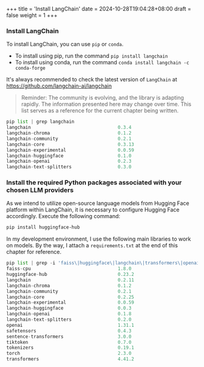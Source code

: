 +++
title = 'Install LangChain'
date = 2024-10-28T19:04:28+08:00
draft = false
weight = 1
+++

### Install LangChain

To install LangChain, you can use `pip` or `conda`.

- To install using pip, run the command
`pip install langchain`
- To install using conda, run the command
`conda install langchain -c conda-forge`

It's always recommended to check the latest version of `LangChain` at https://github.com/langchain-ai/langchain

> Reminder: The community is evolving, and the library is adapting rapidly. The information presented here may change over time. This list serves as a reference for the current chapter being written.

```py
pip list | grep langchain
langchain                                0.3.4
langchain-chroma                         0.1.2
langchain-community                      0.2.1
langchain-core                           0.3.13
langchain-experimental                   0.0.59
langchain-huggingface                    0.1.0
langchain-openai                         0.2.3
langchain-text-splitters                 0.3.0
```

### Install the required Python packages associated with your chosen LLM providers

As we intend to utilize open-source language models from Hugging Face platform within LangChain, it is necessary to configure Hugging Face accordingly. Execute the following command:

```sh
pip install huggingface-hub
```

In my development environment, I use the following main libraries to work on models. By the way, I attach a `requirements.txt` at the end of this chapter for reference.

```py
pip list | grep -i 'faiss\|huggingface\|langchain\|transformers\|openai\|qdrant\|tensor\|torch\|tokenizers\|tiktoken'
faiss-cpu                                1.8.0
huggingface-hub                          0.23.2
langchain                                0.2.11
langchain-chroma                         0.1.2
langchain-community                      0.2.1
langchain-core                           0.2.25
langchain-experimental                   0.0.59
langchain-huggingface                    0.0.3
langchain-openai                         0.1.8
langchain-text-splitters                 0.2.0
openai                                   1.31.1
safetensors                              0.4.3
sentence-transformers                    3.0.0
tiktoken                                 0.7.0
tokenizers                               0.19.1
torch                                    2.3.0
transformers                             4.41.2
```

